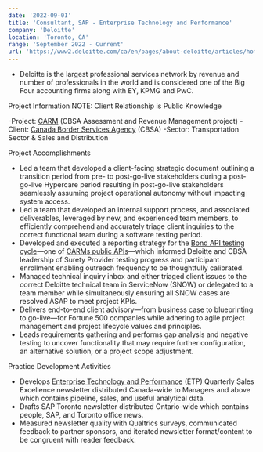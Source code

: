 ```yaml
---
date: '2022-09-01'
title: 'Consultant, SAP - Enterprise Technology and Performance'
company: 'Deloitte'
location: 'Toronto, CA'
range: 'September 2022 - Current'
url: 'https://www2.deloitte.com/ca/en/pages/about-deloitte/articles/home.html'
---
```


- Deloitte is the largest professional services network by revenue and number of professionals in the world and is considered one of the Big Four accounting firms along with EY, KPMG and PwC.

Project Information 
NOTE: Client Relationship is Public Knowledge
 
-Project: [CARM](https://www.cbsa-asfc.gc.ca/prog/carm-gcra/menu-eng.html) (CBSA Assessment and Revenue Management project)
-Client: [Canada Border Services Agency](https://www.cbsa-asfc.gc.ca/menu-eng.html) (CBSA)
-Sector: Transportation Sector & Sales and Distribution 

Project Accomplishments

- Led a team that developed a client-facing strategic document outlining a transition period from pre- to post-go-live stakeholders during a post-go-live Hypercare period resulting in post-go-live stakeholders seamlessly assuming project operational autonomy without impacting system access.
- Led a team that developed an internal support process, and associated deliverables, leveraged by new, and experienced team members, to efficiently comprehend and accurately triage client inquiries to the correct functional team during a software testing period.
- Developed and executed a reporting strategy for the [Bond API testing cycle](http://carmapi.s3-website.ca-central-1.amazonaws.com/en/carm-api/bond)—one of [CARMs public APIs](http://carmapi.s3-website.ca-central-1.amazonaws.com/en/carm-api)—which informed Deloitte and CBSA leadership of Surety Provider testing progress and participant enrollment enabling outreach frequency to be thoughtfully calibrated.
- Managed technical inquiry inbox and either triaged client issues to the correct Deloitte technical team in ServiceNow (SNOW) or delegated to a team member while simultaneously ensuring all SNOW cases are resolved ASAP to meet project KPIs.
- Delivers end-to-end client advisory—from business case to blueprinting to go-live—for Fortune 500 companies while adhering to agile project management and project lifecycle values and principles.
- Leads requirements gathering and performs gap analysis and negative testing to uncover functionality that may require further configuration, an alternative solution, or a project scope adjustment.

Practice Development Activities

- Develops [Enterprise Technology and Performance](https://www2.deloitte.com/ca/en/pages/technology/solutions/technology-services.html) (ETP) Quarterly Sales Excellence newsletter distributed Canada-wide to Managers and above which contains pipeline, sales, and useful analytical data.
- Drafts SAP Toronto newsletter distributed Ontario-wide which contains people, SAP, and Toronto office news.  
- Measured newsletter quality with Qualtrics surveys, communicated feedback to partner sponsors, and iterated newsletter format/content to be congruent with reader feedback.
